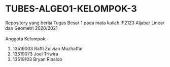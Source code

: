 # TUBES-ALGEO1-KELOMPOK-3
Repository yang berisi Tugas Besar 1 pada mata kuliah IF2123 Aljabar Linear dan Geometri 2020/2021<br>
<br>
Anggota Kelompok:
1. 13519003 Raffi Zulvian Muzhaffar<br>
2. 13519073 Joel Triwira<br>
3. 13519103 Bryan Rinaldo<br>